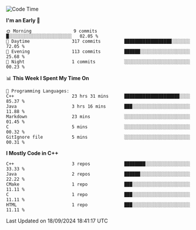 <!--START_SECTION:waka-->
![Code Time](http://img.shields.io/badge/Code%20Time-35%20hrs%2019%20mins-blue)

**I'm an Early 🐤** 

```text
🌞 Morning                9 commits           █░░░░░░░░░░░░░░░░░░░░░░░░   02.05 % 
🌆 Daytime                317 commits         ██████████████████░░░░░░░   72.05 % 
🌃 Evening                113 commits         ██████░░░░░░░░░░░░░░░░░░░   25.68 % 
🌙 Night                  1 commits           ░░░░░░░░░░░░░░░░░░░░░░░░░   00.23 % 
```


📊 **This Week I Spent My Time On** 

```text
💬 Programming Languages: 
C++                      23 hrs 31 mins      █████████████████████░░░░   85.37 % 
Java                     3 hrs 16 mins       ███░░░░░░░░░░░░░░░░░░░░░░   11.88 % 
Markdown                 23 mins             ░░░░░░░░░░░░░░░░░░░░░░░░░   01.45 % 
C                        5 mins              ░░░░░░░░░░░░░░░░░░░░░░░░░   00.32 % 
GitIgnore file           5 mins              ░░░░░░░░░░░░░░░░░░░░░░░░░   00.31 % 
```

**I Mostly Code in C++** 

```text
C++                      3 repos             ████████░░░░░░░░░░░░░░░░░   33.33 % 
Java                     2 repos             ██████░░░░░░░░░░░░░░░░░░░   22.22 % 
CMake                    1 repo              ███░░░░░░░░░░░░░░░░░░░░░░   11.11 % 
C                        1 repo              ███░░░░░░░░░░░░░░░░░░░░░░   11.11 % 
HTML                     1 repo              ███░░░░░░░░░░░░░░░░░░░░░░   11.11 % 
```




 Last Updated on 18/09/2024 18:41:17 UTC
<!--END_SECTION:waka-->

